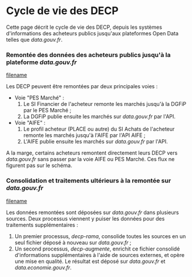 # Cycle de vie des DECP <!-- {docsify-ignore-all} -->

Cette page décrit le cycle de vie des DECP, depuis les systèmes d'informations des acheteurs publics jusqu'aux plateformes Open Data telles que *data.gouv.fr*.

### Remontée des données des acheteurs publics jusqu'à la plateforme *data.gouv.fr*

[filename](./cycle-de-vie-diagram-pre.html ':include')

Les DECP peuvent être remontées par deux principales voies :
* Voie "PES Marché" :
    1. Le SI Financier de l'acheteur remonte les marchés jusqu'à la DGFiP par le PES Marché ;
    2. La DGFiP publie ensuite les marchés sur *data.gouv.fr* par l'API.
* Voie "AIFE" :
    1. Le profil acheteur (PLACE ou autre) du SI Achats de l'acheteur remonte les marchés jusqu'à l'AIFE par l'API AIFE ;
    2. L'AIFE publie ensuite les marchés sur *data.gouv.fr* par l'API.
    
A la marge, certains acheteurs remontent directement leurs DECP vers *data.gouv.fr* sans passer par la voie AIFE ou PES Marché. Ces flux ne figurent pas sur le schéma.

### Consolidation et traitements ultérieurs à la remontée sur *data.gouv.fr*

[filename](./cycle-de-vie-diagram-post.html ':include')

Les données remontées sont déposées sur *data.gouv.fr* dans plusieurs sources. Deux processus viennent y puiser les données pour des traitements supplémentaires :
1. Un premier processus, *decp-rama*, consolide toutes les sources en un seul fichier déposé à nouveau sur *data.gouv.fr* ;
2. Un second processus, *decp-augmente*, enrichit ce fichier consolidé d'informations supplémentaires à l'aide de sources externes, et opère une mise en qualité. Le résultat est déposé sur *data.gouv.fr* et *data.economie.gouv.fr*.